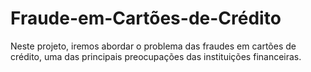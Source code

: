 # Fraude-em-Cartões-de-Crédito
Neste projeto, iremos abordar o problema das fraudes em cartões de crédito, uma das principais preocupações das instituições financeiras.
